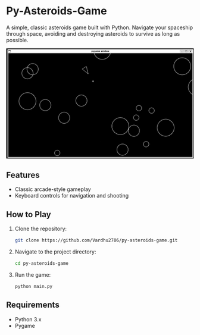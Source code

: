 # Py-Asteroids-Game

A simple, classic asteroids game built with Python. Navigate your spaceship through space, avoiding and destroying asteroids to survive as long as possible.

![Game Preview](preview.png)

## Features

- Classic arcade-style gameplay
- Keyboard controls for navigation and shooting

## How to Play

1. Clone the repository:
    ```bash
    git clone https://github.com/Vardhu2706/py-asteroids-game.git
    ```
2. Navigate to the project directory:
    ```bash
    cd py-asteroids-game
    ```
3. Run the game:
    ```bash
    python main.py
    ```

## Requirements

- Python 3.x
- Pygame
